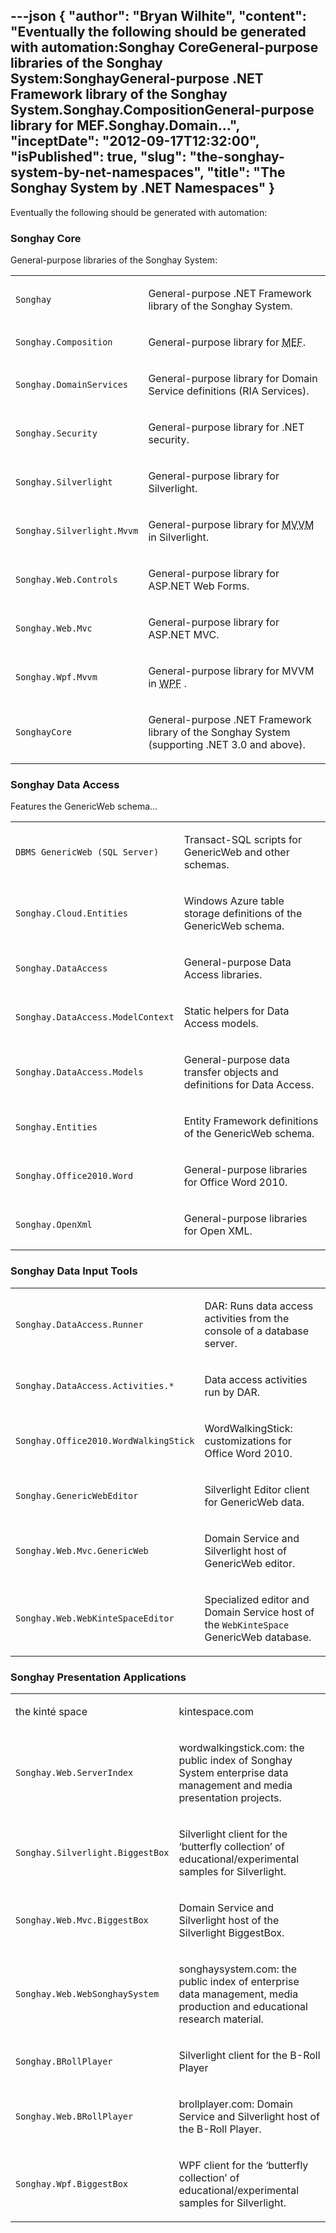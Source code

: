 ---json
{
  "author": "Bryan Wilhite",
  "content": "Eventually the following should be generated with automation:Songhay CoreGeneral-purpose libraries of the Songhay System:SonghayGeneral-purpose .NET Framework library of the Songhay System.Songhay.CompositionGeneral-purpose library for MEF.Songhay.Domain...",
  "inceptDate": "2012-09-17T12:32:00",
  "isPublished": true,
  "slug": "the-songhay-system-by-net-namespaces",
  "title": "The Songhay System by .NET Namespaces"
}
---

Eventually the following should be generated with automation:

### Songhay Core

General-purpose libraries of the Songhay System:
<table class="WordWalkingStickTable"><tr><td>

`Songhay`
</td><td>

General-purpose .NET Framework library of the Songhay System.
</td></tr><tr><td>

`Songhay.Composition`
</td><td>

General-purpose library for <acronym title="Managed Exensibility Framework">MEF</acronym>.
</td></tr><tr><td>

`Songhay.DomainServices`
</td><td>

General-purpose library for Domain Service definitions (RIA Services).
</td></tr><tr><td>

`Songhay.Security`
</td><td>

General-purpose library for .NET security.
</td></tr><tr><td>

`Songhay.Silverlight`
</td><td>

General-purpose library for Silverlight.
</td></tr><tr><td>

`Songhay.Silverlight.Mvvm`
</td><td>

General-purpose library for <acronym title="Model">MVVM</acronym> in Silverlight.
</td></tr><tr><td>

`Songhay.Web.Controls`
</td><td>

General-purpose library for ASP.NET Web Forms.
</td></tr><tr><td>

`Songhay.Web.Mvc`
</td><td>

General-purpose library for ASP.NET MVC.
</td></tr><tr><td>

`Songhay.Wpf.Mvvm`
</td><td>

General-purpose library for MVVM in <acronym title="Windows Presentation Foundation">WPF</acronym> .
</td></tr><tr><td>

`SonghayCore`
</td><td>

General-purpose .NET Framework library of the Songhay System (supporting .NET 3.0 and above).
</td></tr></table>

### Songhay Data Access

Features the GenericWeb schema…
<table class="WordWalkingStickTable"><tr><td>

`DBMS GenericWeb (SQL Server)`
</td><td>

Transact-SQL scripts for GenericWeb and other schemas.
</td></tr><tr><td>

`Songhay.Cloud.Entities`
</td><td>

Windows Azure table storage definitions of the GenericWeb schema.
</td></tr><tr><td>

`Songhay.DataAccess`
</td><td>

General-purpose Data Access libraries.
</td></tr><tr><td>

`Songhay.DataAccess.ModelContext`
</td><td>

Static helpers for Data Access models.
</td></tr><tr><td>

`Songhay.DataAccess.Models`
</td><td>

General-purpose data transfer objects and definitions for Data Access.
</td></tr><tr><td>

`Songhay.Entities`
</td><td>

Entity Framework definitions of the GenericWeb schema.
</td></tr><tr><td>

`Songhay.Office2010.Word`
</td><td>

General-purpose libraries for Office Word 2010.
</td></tr><tr><td>

`Songhay.OpenXml`
</td><td>

General-purpose libraries for Open XML.
</td></tr></table>

### Songhay Data Input Tools

<table class="WordWalkingStickTable"><tr><td>

`Songhay.DataAccess.Runner`
</td><td>

DAR: Runs data access activities from the console of a database server.
</td></tr><tr><td>

`Songhay.DataAccess.Activities.*`
</td><td>

Data access activities run by DAR.
</td></tr><tr><td>

`Songhay.Office2010.WordWalkingStick`
</td><td>

WordWalkingStick: customizations for Office Word 2010.
</td></tr><tr><td>

`Songhay.GenericWebEditor`
</td><td>

Silverlight Editor client for GenericWeb data.
</td></tr><tr><td>

`Songhay.Web.Mvc.GenericWeb`
</td><td>

Domain Service and Silverlight host of GenericWeb editor.
</td></tr><tr><td>

`Songhay.Web.WebKinteSpaceEditor`
</td><td>

Specialized editor and Domain Service host of the `WebKinteSpace` GenericWeb database.
</td></tr></table>

### Songhay Presentation Applications

<table class="WordWalkingStickTable"><tr><td>

the kinté space
</td><td>

kintespace.com
</td></tr><tr><td>

`Songhay.Web.ServerIndex`
</td><td>

wordwalkingstick.com: the public index of Songhay System enterprise data management and media presentation projects.
</td></tr><tr><td>

`Songhay.Silverlight.BiggestBox`
</td><td>

Silverlight client for the ‘butterfly collection’ of educational/experimental samples for Silverlight.
</td></tr><tr><td>

`Songhay.Web.Mvc.BiggestBox`
</td><td>

Domain Service and Silverlight host of the Silverlight BiggestBox.
</td></tr><tr><td>

`Songhay.Web.WebSonghaySystem`
</td><td>

songhaysystem.com: the public index of enterprise data management, media production and educational research material.
</td></tr><tr><td>

`Songhay.BRollPlayer`
</td><td>

Silverlight client for the B-Roll Player
</td></tr><tr><td>

`Songhay.Web.BRollPlayer`
</td><td>

brollplayer.com: Domain Service and Silverlight host of the B-Roll Player.
</td></tr><tr><td>

`Songhay.Wpf.BiggestBox`
</td><td>

WPF client for the ‘butterfly collection’ of educational/experimental samples for Silverlight.
</td></tr></table>
